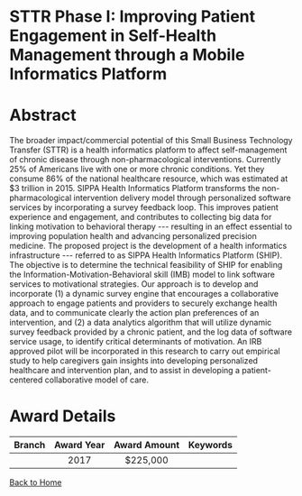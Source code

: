 
STTR Phase I: Improving Patient Engagement in Self-Health Management through a Mobile Informatics Platform
==========================================================================================================

# Abstract


The broader impact/commercial potential of this Small Business Technology Transfer (STTR) is a health informatics platform to affect self-management of chronic disease through non-pharmacological interventions. Currently 25% of Americans live with one or more chronic conditions. Yet they consume 86% of the national healthcare resource, which was estimated at $3 trillion in 2015. SIPPA Health Informatics Platform transforms the non-pharmacological intervention delivery model through personalized software services by incorporating a survey feedback loop. This improves patient experience and engagement, and contributes to collecting big data for linking motivation to behavioral therapy --- resulting in an effect essential to improving population health and advancing personalized precision medicine. The proposed project is the development of a health informatics infrastructure --- referred to as SIPPA Health Informatics Platform (SHIP). The objective is to determine the technical feasibility of SHIP for enabling the Information-Motivation-Behavioral skill (IMB) model to link software services to motivational strategies. Our approach is to develop and incorporate (1) a dynamic survey engine that encourages a collaborative approach to engage patients and providers to securely exchange health data, and to communicate clearly the action plan preferences of an intervention, and (2) a data analytics algorithm that will utilize dynamic survey feedback provided by a chronic patient, and the log data of software service usage, to identify critical determinants of motivation. An IRB approved pilot will be incorporated in this research to carry out empirical study to help caregivers gain insights into developing personalized healthcare and intervention plan, and to assist in developing a patient-centered collaborative model of care.  

# Award Details

|Branch|Award Year|Award Amount|Keywords|
| :---: | :---: | :---: | :---: |
||2017|$225,000||
  
  


[Back to Home](https://github.com/chrischow/dod_sbir_awards#282)